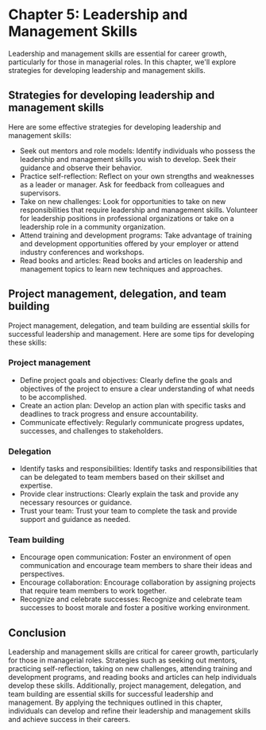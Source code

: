Chapter 5: Leadership and Management Skills
===========================================

Leadership and management skills are essential for career growth, particularly for those in managerial roles. In this chapter, we'll explore strategies for developing leadership and management skills.

Strategies for developing leadership and management skills
----------------------------------------------------------

Here are some effective strategies for developing leadership and management skills:

* Seek out mentors and role models: Identify individuals who possess the leadership and management skills you wish to develop. Seek their guidance and observe their behavior.
* Practice self-reflection: Reflect on your own strengths and weaknesses as a leader or manager. Ask for feedback from colleagues and supervisors.
* Take on new challenges: Look for opportunities to take on new responsibilities that require leadership and management skills. Volunteer for leadership positions in professional organizations or take on a leadership role in a community organization.
* Attend training and development programs: Take advantage of training and development opportunities offered by your employer or attend industry conferences and workshops.
* Read books and articles: Read books and articles on leadership and management topics to learn new techniques and approaches.

Project management, delegation, and team building
-------------------------------------------------

Project management, delegation, and team building are essential skills for successful leadership and management. Here are some tips for developing these skills:

### Project management

* Define project goals and objectives: Clearly define the goals and objectives of the project to ensure a clear understanding of what needs to be accomplished.
* Create an action plan: Develop an action plan with specific tasks and deadlines to track progress and ensure accountability.
* Communicate effectively: Regularly communicate progress updates, successes, and challenges to stakeholders.

### Delegation

* Identify tasks and responsibilities: Identify tasks and responsibilities that can be delegated to team members based on their skillset and expertise.
* Provide clear instructions: Clearly explain the task and provide any necessary resources or guidance.
* Trust your team: Trust your team to complete the task and provide support and guidance as needed.

### Team building

* Encourage open communication: Foster an environment of open communication and encourage team members to share their ideas and perspectives.
* Encourage collaboration: Encourage collaboration by assigning projects that require team members to work together.
* Recognize and celebrate successes: Recognize and celebrate team successes to boost morale and foster a positive working environment.

Conclusion
----------

Leadership and management skills are critical for career growth, particularly for those in managerial roles. Strategies such as seeking out mentors, practicing self-reflection, taking on new challenges, attending training and development programs, and reading books and articles can help individuals develop these skills. Additionally, project management, delegation, and team building are essential skills for successful leadership and management. By applying the techniques outlined in this chapter, individuals can develop and refine their leadership and management skills and achieve success in their careers.
